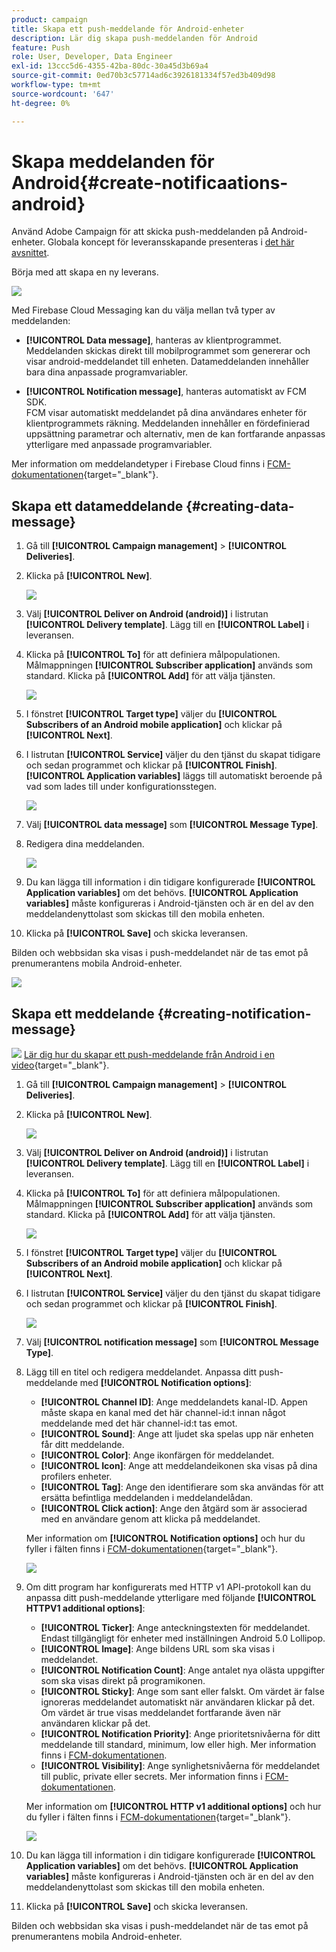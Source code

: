 ```yaml
---
product: campaign
title: Skapa ett push-meddelande för Android-enheter
description: Lär dig skapa push-meddelanden för Android
feature: Push
role: User, Developer, Data Engineer
exl-id: 13ccc5d6-4355-42ba-80dc-30a45d3b69a4
source-git-commit: 0ed70b3c57714ad6c3926181334f57ed3b409d98
workflow-type: tm+mt
source-wordcount: '647'
ht-degree: 0%

---
```


# Skapa meddelanden för Android{#create-notificaations-android}

Använd Adobe Campaign för att skicka push-meddelanden på Android-enheter. Globala koncept för leveransskapande presenteras i [det här avsnittet](steps-about-delivery-creation-steps.md).

Börja med att skapa en ny leverans.

![](assets/nmac_delivery_1.png)

Med Firebase Cloud Messaging kan du välja mellan två typer av meddelanden:

* **[!UICONTROL Data message]**, hanteras av klientprogrammet.
  <br>Meddelanden skickas direkt till mobilprogrammet som genererar och visar android-meddelandet till enheten. Datameddelanden innehåller bara dina anpassade programvariabler.

* **[!UICONTROL Notification message]**, hanteras automatiskt av FCM SDK.
  <br> FCM visar automatiskt meddelandet på dina användares enheter för klientprogrammets räkning. Meddelanden innehåller en fördefinierad uppsättning parametrar och alternativ, men de kan fortfarande anpassas ytterligare med anpassade programvariabler.

Mer information om meddelandetyper i Firebase Cloud finns i [FCM-dokumentationen](https://firebase.google.com/docs/cloud-messaging/concept-options#notifications_and_data_messages){target="_blank"}.


## Skapa ett datameddelande {#creating-data-message}

1. Gå till **[!UICONTROL Campaign management]** > **[!UICONTROL Deliveries]**.

1. Klicka på **[!UICONTROL New]**.

   ![](assets/nmac_android_3.png)

1. Välj **[!UICONTROL Deliver on Android (android)]** i listrutan **[!UICONTROL Delivery template]**. Lägg till en **[!UICONTROL Label]** i leveransen.

1. Klicka på **[!UICONTROL To]** för att definiera målpopulationen. Målmappningen **[!UICONTROL Subscriber application]** används som standard. Klicka på **[!UICONTROL Add]** för att välja tjänsten.

   ![](assets/nmac_android_7.png)

1. I fönstret **[!UICONTROL Target type]** väljer du **[!UICONTROL Subscribers of an Android mobile application]** och klickar på **[!UICONTROL Next]**.

1. I listrutan **[!UICONTROL Service]** väljer du den tjänst du skapat tidigare och sedan programmet och klickar på **[!UICONTROL Finish]**.
**[!UICONTROL Application variables]** läggs till automatiskt beroende på vad som lades till under konfigurationsstegen.

   ![](assets/nmac_android_6.png)

1. Välj **[!UICONTROL data message]** som **[!UICONTROL Message Type]**.

1. Redigera dina meddelanden.

   ![](assets/nmac_android_5.png)

1. Du kan lägga till information i din tidigare konfigurerade **[!UICONTROL Application variables]** om det behövs. **[!UICONTROL Application variables]** måste konfigureras i Android-tjänsten och är en del av den meddelandenyttolast som skickas till den mobila enheten.

1. Klicka på **[!UICONTROL Save]** och skicka leveransen.

Bilden och webbsidan ska visas i push-meddelandet när de tas emot på prenumerantens mobila Android-enheter.

![](assets/nmac_android_4.png)

## Skapa ett meddelande {#creating-notification-message}

![](assets/do-not-localize/how-to-video.png) [Lär dig hur du skapar ett push-meddelande från Android i en video](https://experienceleague.adobe.com/docs/campaign-classic-learn/getting-started-with-push-notifications-for-android/configuring-and-sending-push-notifications.html#additional-resources){target="_blank"}.

1. Gå till **[!UICONTROL Campaign management]** > **[!UICONTROL Deliveries]**.

1. Klicka på **[!UICONTROL New]**.

   ![](assets/nmac_android_3.png)

1. Välj **[!UICONTROL Deliver on Android (android)]** i listrutan **[!UICONTROL Delivery template]**. Lägg till en **[!UICONTROL Label]** i leveransen.

1. Klicka på **[!UICONTROL To]** för att definiera målpopulationen. Målmappningen **[!UICONTROL Subscriber application]** används som standard. Klicka på **[!UICONTROL Add]** för att välja tjänsten.

   ![](assets/nmac_android_7.png)

1. I fönstret **[!UICONTROL Target type]** väljer du **[!UICONTROL Subscribers of an Android mobile application]** och klickar på **[!UICONTROL Next]**.

1. I listrutan **[!UICONTROL Service]** väljer du den tjänst du skapat tidigare och sedan programmet och klickar på **[!UICONTROL Finish]**.

   ![](assets/nmac_android_6.png)

1. Välj **[!UICONTROL notification message]** som **[!UICONTROL Message Type]**.

1. Lägg till en titel och redigera meddelandet. Anpassa ditt push-meddelande med **[!UICONTROL Notification options]**:

   * **[!UICONTROL Channel ID]**: Ange meddelandets kanal-ID. Appen måste skapa en kanal med det här channel-id:t innan något meddelande med det här channel-id:t tas emot.
   * **[!UICONTROL Sound]**: Ange att ljudet ska spelas upp när enheten får ditt meddelande.
   * **[!UICONTROL Color]**: Ange ikonfärgen för meddelandet.
   * **[!UICONTROL Icon]**: Ange att meddelandeikonen ska visas på dina profilers enheter.
   * **[!UICONTROL Tag]**: Ange den identifierare som ska användas för att ersätta befintliga meddelanden i meddelandelådan.
   * **[!UICONTROL Click action]**: Ange den åtgärd som är associerad med en användare genom att klicka på meddelandet.

   Mer information om **[!UICONTROL Notification options]** och hur du fyller i fälten finns i [FCM-dokumentationen](https://firebase.google.com/docs/reference/fcm/rest/v1/projects.messages#androidnotification){target="_blank"}.

   ![](assets/nmac_android_8.png)

1. Om ditt program har konfigurerats med HTTP v1 API-protokoll kan du anpassa ditt push-meddelande ytterligare med följande **[!UICONTROL HTTPV1 additional options]**:

   * **[!UICONTROL Ticker]**: Ange anteckningstexten för meddelandet. Endast tillgängligt för enheter med inställningen Android 5.0 Lollipop.
   * **[!UICONTROL Image]**: Ange bildens URL som ska visas i meddelandet.
   * **[!UICONTROL Notification Count]**: Ange antalet nya olästa uppgifter som ska visas direkt på programikonen.
   * **[!UICONTROL Sticky]**: Ange som sant eller falskt. Om värdet är false ignoreras meddelandet automatiskt när användaren klickar på det. Om värdet är true visas meddelandet fortfarande även när användaren klickar på det.
   * **[!UICONTROL Notification Priority]**: Ange prioritetsnivåerna för ditt meddelande till standard, minimum, low eller high. Mer information finns i [FCM-dokumentationen](https://firebase.google.com/docs/reference/fcm/rest/v1/projects.messages#NotificationPriority).
   * **[!UICONTROL Visibility]**: Ange synlighetsnivåerna för meddelandet till public, private eller secrets. Mer information finns i [FCM-dokumentationen](https://firebase.google.com/docs/reference/fcm/rest/v1/projects.messages#visibility).

   Mer information om **[!UICONTROL HTTP v1 additional options]** och hur du fyller i fälten finns i [FCM-dokumentationen](https://firebase.google.com/docs/reference/fcm/rest/v1/projects.messages#androidnotification){target="_blank"}.

   ![](assets/nmac_android_9.png)

1. Du kan lägga till information i din tidigare konfigurerade **[!UICONTROL Application variables]** om det behövs. **[!UICONTROL Application variables]** måste konfigureras i Android-tjänsten och är en del av den meddelandenyttolast som skickas till den mobila enheten.

1. Klicka på **[!UICONTROL Save]** och skicka leveransen.

Bilden och webbsidan ska visas i push-meddelandet när de tas emot på prenumerantens mobila Android-enheter.
